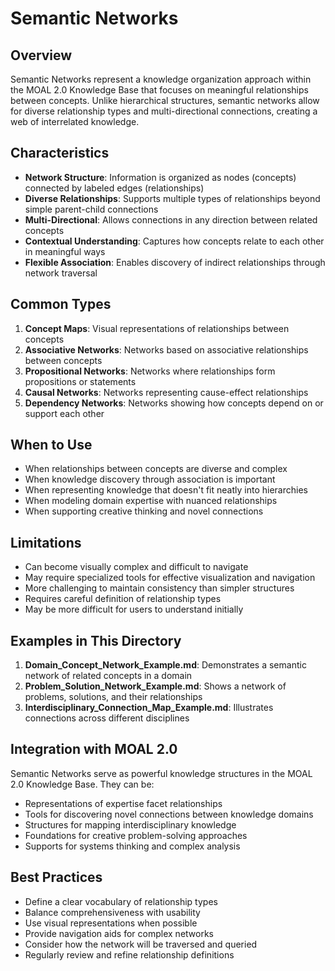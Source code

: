# Semantic Networks

## Overview
Semantic Networks represent a knowledge organization approach within the MOAL 2.0 Knowledge Base that focuses on meaningful relationships between concepts. Unlike hierarchical structures, semantic networks allow for diverse relationship types and multi-directional connections, creating a web of interrelated knowledge.

## Characteristics
- **Network Structure**: Information is organized as nodes (concepts) connected by labeled edges (relationships)
- **Diverse Relationships**: Supports multiple types of relationships beyond simple parent-child connections
- **Multi-Directional**: Allows connections in any direction between related concepts
- **Contextual Understanding**: Captures how concepts relate to each other in meaningful ways
- **Flexible Association**: Enables discovery of indirect relationships through network traversal

## Common Types
1. **Concept Maps**: Visual representations of relationships between concepts
2. **Associative Networks**: Networks based on associative relationships between concepts
3. **Propositional Networks**: Networks where relationships form propositions or statements
4. **Causal Networks**: Networks representing cause-effect relationships
5. **Dependency Networks**: Networks showing how concepts depend on or support each other

## When to Use
- When relationships between concepts are diverse and complex
- When knowledge discovery through association is important
- When representing knowledge that doesn't fit neatly into hierarchies
- When modeling domain expertise with nuanced relationships
- When supporting creative thinking and novel connections

## Limitations
- Can become visually complex and difficult to navigate
- May require specialized tools for effective visualization and navigation
- More challenging to maintain consistency than simpler structures
- Requires careful definition of relationship types
- May be more difficult for users to understand initially

## Examples in This Directory
1. **Domain_Concept_Network_Example.md**: Demonstrates a semantic network of related concepts in a domain
2. **Problem_Solution_Network_Example.md**: Shows a network of problems, solutions, and their relationships
3. **Interdisciplinary_Connection_Map_Example.md**: Illustrates connections across different disciplines

## Integration with MOAL 2.0
Semantic Networks serve as powerful knowledge structures in the MOAL 2.0 Knowledge Base. They can be:
- Representations of expertise facet relationships
- Tools for discovering novel connections between knowledge domains
- Structures for mapping interdisciplinary knowledge
- Foundations for creative problem-solving approaches
- Supports for systems thinking and complex analysis

## Best Practices
- Define a clear vocabulary of relationship types
- Balance comprehensiveness with usability
- Use visual representations when possible
- Provide navigation aids for complex networks
- Consider how the network will be traversed and queried
- Regularly review and refine relationship definitions
